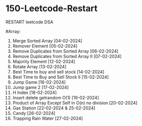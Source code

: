 # 150-Leetcode-Restart
RESTART leetcode DSA


#Array:
1. Merge Sorted Array [04-02-2024]
2. Remover Element [05-02-2024]
3. Remove Duplicates from Sorted Array [06-02-2024]
4. Remove Duplicates from Sorted Array II [07-02-2024]
5. Majority Element [12-02-2024]
6. Rotate Array [13-02-2024]
7. Best Time to buy and sell stock [14-02-2024]
8. Best Time to Buy and Sell Stock II [15-02-2024]
9. Jump Game [16-02-2024]
10. Jump game 2 [17-02-2024]
11. H Index [18-02-2024]
12. Insert delete getrandom O(1) [19-02-2024]
13. Product of Array Except Self in O(n) no division [20-02-2024]
14. Gas Station [22-02-2024 & 25-02-2024]
15. Candy [26-02-2024]
16. Trapping Rain Water [27-02-2024]
